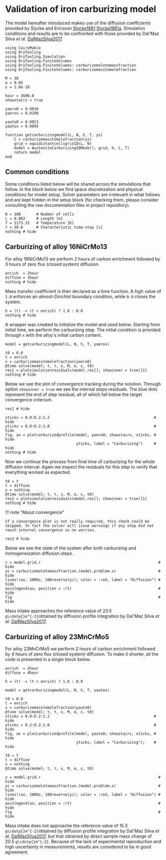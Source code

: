 # Validation of iron carburizing model

The model hereafter introduced makes use of the diffusion coefficients provided by Slycke and Ericsson [Slycke1981](@cite) [Slycke1981a](@cite). Simulation conditions and results are to be confronted with those provided by Dal'Maz Silva *et al.* [DalMazSilva2017](@cite).

```@setup carburizing
using CairoMakie
using DryTooling
using DryTooling.Simulation
using DryTooling.FiniteVolumes
using DryTooling.FiniteVolumes: carburizemoletomassfraction
using DryTooling.FiniteVolumes: carburizemasstomolefraction

M = 30
α = 0.05
ε = 1.0e-10

hour = 3600.0
showstairs = true

yaero0 = 0.0016
yaeros = 0.0100

yauto0 = 0.0023
yautos = 0.0095

function getcarburizingmodel(L, N, h, T, ys)
    C = carburizemasstomolefraction(ys)
    grid = equidistantcellsgrid1D(L, N)
    model = AusteniteCarburizing1DModel(; grid, h, C, T)
    return model
end
```

## Common conditions

Some conditions listed below will be shared across the simulations that follow. In the block below we find space discretization and physical conditions for model setup. Solver parameters are irrelevant in what follows and are kept hidden in the setup block (for checking them, please consider consulting the raw documentation files in project repository).

```@example carburizing
N = 100       # Number of cells
L = 0.002     # Length [m]
T = 1173.15   # Temperature [K]
τ = 50.0      # Characteristic time-step [s]
nothing # hide
```

## Carburizing of alloy 16NiCrMo13

For alloy 16NiCrMo13 we perform 2 hours of carbon enrichment followed by 3 hours of zero flux (closed system) diffusion.

```@example carburizing
enrich  = 2hour
diffuse = 3hour
nothing # hide
```

Mass transfer coefficient is then declared as a time function. A *high* value of `1.0` enforces an *almost-Dirichlet* boundary condition, while `0.0` closes the system.

```@example carburizing
h = (t) -> (t < enrich) ? 1.0 : 0.0
nothing # hide
```

A wrapper was created to initialize the model and used below. Starting from initial time, we perform the carburizing step. The initial condition is provided through `x` with the alloy's initial carbon content.

```@example carburizing
model = getcarburizingmodel(L, N, h, T, yaeros)

t0 = 0.0
t = enrich
x = carburizemasstomolefraction(yaero0)
@time solve(model; t, τ, x, M, α, ε, t0)
res1 = plotsimulationresiduals(model.res[]; showinner = true)[1]
nothing # hide
```

Below we see the plot of convergence tracking during the solution. Through option `showinner = true` we see the internal steps residuals. The blue dots represent the end of step residual, all of which fall below the target convergence criterium.

```@example carburizing
res1 # hide
```

```@example carburizing
xticks = 0.0:0.2:1.2                                               # hide
yticks = 0.0:0.2:1.0                                               # hide
fig, ax = plotcarburizedprofile(model, yaero0; showstairs, xticks, # hide
                                yticks, label = "Carburizing")     # hide
nothing # hide
```

Now we continue the process from final time of carburizing for the whole diffusion interval. Again we inspect the residuals for this step to verify that everything worked as expected.

```@example carburizing
t0 = t
t = diffuse
x = nothing
@time solve(model; t, τ, x, M, α, ε, t0)
res2 = plotsimulationresiduals(model.res[]; showinner = true)[1]
nothing # hide
```

!!! note "About convergence"

    If a convergence plot is not really required, this check could be skipped. In fact the solver will issue warnings if any step did not reach internal convergence so no worries.

```@example carburizing
res2 # hide
```

Below we see the state of the system after both carburizing and homogeneization diffusion steps.

```@example carburizing
z = model.grid.r                                                     # hide
yc = carburizemoletomassfraction.(model.problem.x)                   # hide
lines!(ax, 1000z, 100reverse(yc); color = :red, label = "Diffusion") # hide
axislegend(ax; position = :rt)                                       # hide
fig                                                                  # hide
```

Mass intake approaches the reference value of 23.5 ``g\cdotp{}m^{-2}``obtained by diffusion profile integration by Dal'Maz Silva *et al.* [DalMazSilva2017](@cite).

## Carburizing of alloy 23MnCrMo5

For alloy 23MnCrMo5 we perform 2 hours of carbon enrichment followed by 4 hours of zero flux (closed system) diffusion. To make it shorter, all the code is presented in a single block below.

```@example carburizing
enrich  = 2hour
diffuse = 4hour

h = (t) -> (t < enrich) ? 1.0 : 0.0

model = getcarburizingmodel(L, N, h, T, yautos) 

t0 = 0.0
t = enrich
x = carburizemasstomolefraction(yauto0)
@time solve(model; t, τ, x, M, α, ε, t0)
xticks = 0.0:0.2:1.2                                               # hide
yticks = 0.2:0.2:1.0                                               # hide
fig, ax = plotcarburizedprofile(model, yauto0; showstairs, xticks, # hide
                                yticks, label = "Carburizing");    # hide

t0 = t
t = diffuse
x = nothing
@time solve(model; t, τ, x, M, α, ε, t0)

z = model.grid.r                                                     # hide
yc = carburizemoletomassfraction.(model.problem.x)                   # hide
lines!(ax, 1000z, 100reverse(yc); color = :red, label = "Diffusion") # hide
axislegend(ax; position = :rt)                                       # hide
fig                                                                  # hide
```

Mass intake does not approache the reference value of 15.3 ``g\cdotp{}m^{-2}``obtained by diffusion profile integration by Dal'Maz Silva *et al.* [DalMazSilva2017](@cite), but that obtained by direct sample mass change of 20.5 ``g\cdotp{}m^{-2}``. Because of the lack of experimental reproduction and high uncertainty in measurements, results are considered to be in good agreement.
